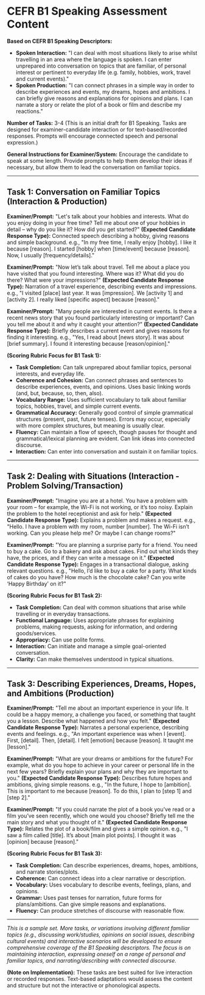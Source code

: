 # CEFR B1 Speaking Assessment Content

**Based on CEFR B1 Speaking Descriptors:**
*   **Spoken Interaction:** "I can deal with most situations likely to arise whilst travelling in an area where the language is spoken. I can enter unprepared into conversation on topics that are familiar, of personal interest or pertinent to everyday life (e.g. family, hobbies, work, travel and current events)."
*   **Spoken Production:** "I can connect phrases in a simple way in order to describe experiences and events, my dreams, hopes and ambitions. I can briefly give reasons and explanations for opinions and plans. I can narrate a story or relate the plot of a book or film and describe my reactions."

**Number of Tasks:** 3-4 (This is an initial draft for B1 Speaking. Tasks are designed for examiner-candidate interaction or for text-based/recorded responses. Prompts will encourage connected speech and personal expression.)

**General Instructions for Examiner/System:** Encourage the candidate to speak at some length. Provide prompts to help them develop their ideas if necessary, but allow them to lead the conversation on familiar topics.

---

## Task 1: Conversation on Familiar Topics (Interaction & Production)

**Examiner/Prompt:** "Let's talk about your hobbies and interests. What do you enjoy doing in your free time? Tell me about one of your hobbies in detail – why do you like it? How did you get started?"
**(Expected Candidate Response Type):** Connected speech describing a hobby, giving reasons and simple background. e.g., "In my free time, I really enjoy [hobby]. I like it because [reason]. I started [hobby] when [time/event] because [reason]. Now, I usually [frequency/details]."

**Examiner/Prompt:** "Now let’s talk about travel. Tell me about a place you have visited that you found interesting. Where was it? What did you do there? What were your impressions?"
**(Expected Candidate Response Type):** Narration of a travel experience, describing events and impressions. e.g., "I visited [place] last year. It was [impression]. We [activity 1] and [activity 2]. I really liked [specific aspect] because [reason]."

**Examiner/Prompt:** "Many people are interested in current events. Is there a recent news story that you found particularly interesting or important? Can you tell me about it and why it caught your attention?"
**(Expected Candidate Response Type):** Briefly describes a current event and gives reasons for finding it interesting. e.g., "Yes, I read about [news story]. It was about [brief summary]. I found it interesting because [reason/opinion]."

**(Scoring Rubric Focus for B1 Task 1):**
*   **Task Completion:** Can talk unprepared about familiar topics, personal interests, and everyday life.
*   **Coherence and Cohesion:** Can connect phrases and sentences to describe experiences, events, and opinions. Uses basic linking words (and, but, because, so, then, also).
*   **Vocabulary Range:** Uses sufficient vocabulary to talk about familiar topics, hobbies, travel, and simple current events.
*   **Grammatical Accuracy:** Generally good control of simple grammatical structures (present, past, future tenses). Errors may occur, especially with more complex structures, but meaning is usually clear.
*   **Fluency:** Can maintain a flow of speech, though pauses for thought and grammatical/lexical planning are evident. Can link ideas into connected discourse.
*   **Interaction:** Can enter into conversation and sustain it on familiar topics.

---

## Task 2: Dealing with Situations (Interaction - Problem Solving/Transaction)

**Examiner/Prompt:** "Imagine you are at a hotel. You have a problem with your room – for example, the Wi-Fi is not working, or it’s too noisy. Explain the problem to the hotel receptionist and ask for help."
**(Expected Candidate Response Type):** Explains a problem and makes a request. e.g., "Hello. I have a problem with my room, number [number]. The Wi-Fi isn’t working. Can you please help me? Or maybe I can change rooms?"

**Examiner/Prompt:** "You are planning a surprise party for a friend. You need to buy a cake. Go to a bakery and ask about cakes. Find out what kinds they have, the prices, and if they can write a message on it."
**(Expected Candidate Response Type):** Engages in a transactional dialogue, asking relevant questions. e.g., "Hello, I’d like to buy a cake for a party. What kinds of cakes do you have? How much is the chocolate cake? Can you write ‘Happy Birthday’ on it?"

**(Scoring Rubric Focus for B1 Task 2):**
*   **Task Completion:** Can deal with common situations that arise while travelling or in everyday transactions.
*   **Functional Language:** Uses appropriate phrases for explaining problems, making requests, asking for information, and ordering goods/services.
*   **Appropriacy:** Can use polite forms.
*   **Interaction:** Can initiate and manage a simple goal-oriented conversation.
*   **Clarity:** Can make themselves understood in typical situations.

---

## Task 3: Describing Experiences, Dreams, Hopes, and Ambitions (Production)

**Examiner/Prompt:** "Tell me about an important experience in your life. It could be a happy memory, a challenge you faced, or something that taught you a lesson. Describe what happened and how you felt."
**(Expected Candidate Response Type):** Narrates a personal experience, describing events and feelings. e.g., "An important experience was when I [event]. First, [detail]. Then, [detail]. I felt [emotion] because [reason]. It taught me [lesson]."

**Examiner/Prompt:** "What are your dreams or ambitions for the future? For example, what do you hope to achieve in your career or personal life in the next few years? Briefly explain your plans and why they are important to you."
**(Expected Candidate Response Type):** Describes future hopes and ambitions, giving simple reasons. e.g., "In the future, I hope to [ambition]. This is important to me because [reason]. To do this, I plan to [step 1] and [step 2]."

**Examiner/Prompt:** "If you could narrate the plot of a book you’ve read or a film you’ve seen recently, which one would you choose? Briefly tell me the main story and what you thought of it."
**(Expected Candidate Response Type):** Relates the plot of a book/film and gives a simple opinion. e.g., "I saw a film called [title]. It’s about [main plot points]. I thought it was [opinion] because [reason]."

**(Scoring Rubric Focus for B1 Task 3):**
*   **Task Completion:** Can describe experiences, dreams, hopes, ambitions, and narrate stories/plots.
*   **Coherence:** Can connect ideas into a clear narrative or description.
*   **Vocabulary:** Uses vocabulary to describe events, feelings, plans, and opinions.
*   **Grammar:** Uses past tenses for narration, future forms for plans/ambitions. Can give simple reasons and explanations.
*   **Fluency:** Can produce stretches of discourse with reasonable flow.

---

*This is a sample set. More tasks, or variations involving different familiar topics (e.g., discussing work/studies, opinions on social issues, describing cultural events) and interactive scenarios will be developed to ensure comprehensive coverage of the B1 Speaking descriptors. The focus is on maintaining interaction, expressing oneself on a range of personal and familiar topics, and narrating/describing with connected discourse.* 

**(Note on Implementation):** These tasks are best suited for live interaction or recorded responses. Text-based adaptations would assess the content and structure but not the interactive or phonological aspects.

